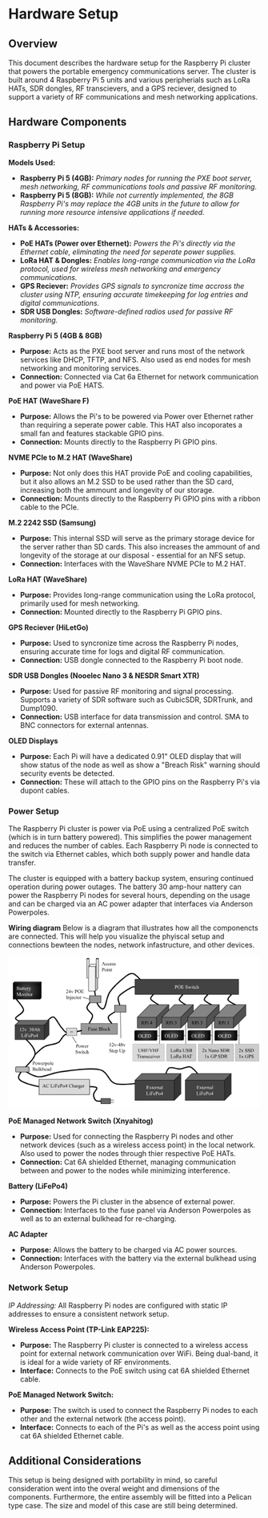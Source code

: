 # Hardware Setup

## Overview
This document describes the hardware setup for the Raspberry Pi cluster that powers the portable emergency communications server. The cluster is built around 4 Raspberry Pi 5 units and various peripherials such as LoRa HATs, SDR dongles, RF transcievers, and a GPS reciever, designed to support a variety of RF communications and mesh networking applications.

## Hardware Components

### Raspberry Pi Setup
**Models Used:**
- **Raspberry Pi 5 (4GB):** *Primary nodes for running the PXE boot server, mesh networking, RF communications tools and passive RF monitoring.*
- **Raspberry Pi 5 (8GB):** *While not currently implemented, the 8GB Raspberry Pi's may replace the 4GB units in the future to allow for running more resource intensive applications if needed.*

**HATs & Accessories:**
- **PoE HATs (Power over Ethernet):** *Powers the Pi's directly via the Ethernet cable, eliminating the need for seperate power supplies.*
- **LoRa HAT & Dongles:** *Enables long-range communication via the LoRa protocol, used for wireless mesh networking and emergency communications.*
- **GPS Reciever:** *Provides GPS signals to syncronize time accross the cluster using NTP, ensuring accurate timekeeping for log entries and digital communications.*
- **SDR USB Dongles:** *Software-defined radios used for passive RF monitoring.*

**Raspberry Pi 5 (4GB & 8GB)**
- **Purpose:** Acts as the PXE boot server and runs most of the network services like DHCP, TFTP, and NFS. Also used as end nodes for mesh networking and monitoring services.
- **Connection:** Connected via Cat 6a Ethernet for network communication and power via PoE HATS.

**PoE HAT (WaveShare F)**
- **Purpose:** Allows the Pi's to be powered via Power over Ethernet rather than requiring a seperate power cable. This HAT also incoporates a small fan and features stackable GPIO pins.
- **Connection:** Mounts directly to the Raspberry Pi GPIO pins.

**NVME PCIe to M.2 HAT (WaveShare)**
- **Purpose:** Not only does this HAT provide PoE and cooling capabilities, but it also allows an M.2 SSD to be used rather than the SD card, increasing both the ammount and longevity of our storage.
- **Connection:** Mounts directly to the Raspberry Pi GPIO pins with a ribbon cable to the PCIe.

**M.2 2242 SSD (Samsung)**
- **Purpose:** This internal SSD will serve as the primary storage device for the server rather than SD cards. This also increases the ammount of and longevity of the storage at our disposal - essential for an NFS setup.
- **Connection:** Interfaces with the WaveShare NVME PCIe to M.2 HAT.

**LoRa HAT (WaveShare)**
- **Purpose:** Provides long-range communication using the LoRa protocol, primarily used for mesh networking.
- **Connection:** Mounted directly to the Raspberry Pi GPIO pins.

**GPS Reciever (HiLetGo)**
- **Purpose:** Used to syncronize time across the Raspberry Pi nodes, ensuring accurate time for logs and digital RF communication.
- **Connection:** USB dongle connected to the Raspberry Pi boot node.

**SDR USB Dongles (Nooelec Nano 3 & NESDR Smart XTR)**
- **Purpose:** Used for passive RF monitoring and signal processing. Supports a variety of SDR software such as CubicSDR, SDRTrunk, and Dump1090.
- **Connection:** USB interface for data transmission and control. SMA to BNC connectors for external antennas.

**OLED Displays**
- **Purpose:** Each Pi will have a dedicated 0.91" OLED display that will show status of the node as well as show a "Breach Risk" warning should security events be detected.
- **Connection:** These will attach to the GPIO pins on the Raspberry Pi's via dupont cables.


### Power Setup
The Raspberry Pi cluster is power via PoE using a centralized PoE switch (which is in turn battery powered). This simplifies the power management and reduces the number of cables. Each Raspberry Pi node is connected to the switch via Ethernet cables, which both supply power and handle data transfer.

The cluster is equipped with a battery backup system, ensuring continued operation during power outages. The battery 30 amp-hour nattery can power the Raspberry Pi nodes for several hours, depending on the usage and can be charged via an AC power adapter that interfaces via Anderson Powerpoles.

**Wiring diagram**
Below is a diagram that illustrates how all the componencts are connected. This will help you visualize the phyiscal setup and connections bewteen the nodes, network infastructure, and other devices.

![Wiring Diagram](https://github.com/VidiVici98/Portable-Pi-5-Cluster-Server/blob/f2b8dbdc4f8589593db29e4760a1db96a286c4e8/docs/assets/Wiring-Diagram.png)

**PoE Managed Network Switch (Xnyahitog)**
- **Purpose:** Used for connecting the Raspberry Pi nodes and other network devices (such as a wireless access point) in the local network. Also used to power the nodes through thier respective PoE HATs.
- **Connection:** Cat 6A shielded Ethernet, managing communication between and power to the nodes while minimizing interference.

**Battery (LiFePo4)**
- **Purpose:** Powers the Pi cluster in the absence of external power.
- **Connection:** Interfaces to the fuse panel via Anderson Powerpoles as well as to an external bulkhead for re-charging.

**AC Adapter**
- **Purpose:** Allows the battery to be charged via AC power sources.
- **Connection:** Interfaces with the battery via the external bulkhead using Anderson Powerpoles.


### Network Setup

*IP Addressing:* All Raspberry Pi nodes are configured with static IP addresses to ensure a consistent network setup.

**Wireless Access Point (TP-Link EAP225):** 
- **Purpose:** The Raspberry Pi cluster is connected to a wireless access point for external network communication over WiFi. Being dual-band, it is ideal for a wide variety of RF environments.
- **Interface:** Connects to the PoE switch using cat 6A shielded Ethernet cable.

**PoE Managed Network Switch:** 
- **Purpose:** The switch is used to connect the Raspberry Pi nodes to each other and the external network (the access point).
- **Interface:** Connects to each of the Pi's as well as the access point using cat 6A shielded Ethernet cable.


## Additional Considerations
This setup is being designed with portability in mind, so careful consideration went into the overal weight and dimensions of the components. Furthermore, the entire assembly will be fitted into a Pelican type case. The size and model of this case are still being determined.
